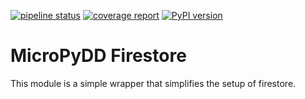 [![pipeline status](https://gitlab.com/micropydd/micropydd-firestore/badges/master/pipeline.svg)](https://gitlab.com/micropydd/micropydd-firestore/commits/master) [![coverage report](https://gitlab.com/micropydd/micropydd-firestore/badges/master/coverage.svg)](https://gitlab.com/micropydd/micropydd-firestore/commits/master) [![PyPI version](https://badge.fury.io/py/MicroPyDD-firestore.svg)](https://badge.fury.io/py/MicroPyDD-firestore)

# MicroPyDD Firestore

This module is a simple wrapper that simplifies the setup of firestore. 